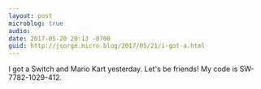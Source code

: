 ```yaml
---
layout: post
microblog: true
audio: 
date: 2017-05-20 20:13 -0700
guid: http://jsorge.micro.blog/2017/05/21/i-got-a.html
---
```

I got a Switch and Mario Kart yesterday. Let's be friends! My code is SW-7782-1029-412.
